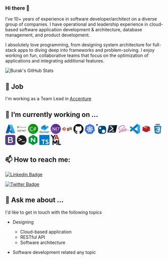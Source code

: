 ### Hi there 👋

I’ve 10+ years of experience in software developer/architect on a diverse group of companies. I have operational and leadership experience in cloud-based software application development & architecture, database management, and product development.

I absolutely love programming, from designing system architecture for full-stack apps to diving deep into frameworks and problem-solving. I enjoy working on fun, collaborative teams that focus on the optimization of applications and integrating additional features.

![Burak's GitHub Stats](https://github-readme-stats.vercel.app/api?username=brkzkn&show_icons=true)

## 💼 Job

I'm working as a Team Lead in [Accenture](https://github.com/Accenture)

## 🔭 I’m currently working on ...

<img src="https://github.com/github/explore/blob/main/topics/azure/azure.png?raw=true" height="32" /> <img src="https://github.com/github/explore/blob/main/topics/aspnet/aspnet.png?raw=true" height="32" /> <img src="https://github.com/github/explore/blob/main/topics/csharp/csharp.png?raw=true" height="32" /> <img src="https://github.com/github/explore/blob/main/topics/docker/docker.png?raw=true" height="32" /> <img src="https://github.com/github/explore/blob/main/topics/dotnet/dotnet.png?raw=true" height="32" /> <img src="https://github.com/github/explore/blob/main/topics/git/git.png?raw=true" height="32" /> <img src="https://github.com/github/explore/blob/main/topics/github/github.png?raw=true" height="32" /> <img src="https://github.com/github/explore/blob/main/topics/kubernetes/kubernetes.png?raw=true" height="32" /> <img src="https://github.com/github/explore/blob/main/topics/nuget/nuget.png?raw=true" height="32" /> <img src="https://github.com/github/explore/blob/main/topics/powershell/powershell.png?raw=true" height="32" /> <img src="https://github.com/github/explore/blob/main/topics/sass/sass.png?raw=true" height="32" /> <img src="https://github.com/github/explore/blob/main/topics/visual-studio-code/visual-studio-code.png?raw=true" height="32" /> <img src="https://github.com/github/explore/blob/main/topics/redis/redis.png?raw=true" height="32" /> 
<img src="https://github.com/github/explore/blob/main/topics/css/css.png?raw=true" height="32" /> <img src="https://github.com/github/explore/blob/main/topics/bootstrap/bootstrap.png?raw=true" height="32" /> <img src="https://github.com/github/explore/blob/main/topics/terminal/terminal.png?raw=true" height="32" /> <img src="https://github.com/github/explore/blob/main/topics/nginx/nginx.png?raw=true" height="32" /> <img src="https://github.com/github/explore/blob/main/topics/typescript/typescript.png?raw=true" height="32" /> <img src="https://github.com/github/explore/blob/main/topics/yaml/yaml.png?raw=true" height="32" />

## 📫 How to reach me:

[![Linkedin Badge](https://img.shields.io/badge/burakozkan-follow%20on%20linkedin-blue?style=for-the-badge&logo=linkedin)](https://www.linkedin.com/in/brkzkn/)

[![Twitter Badge](https://img.shields.io/badge/burakozkan-follow%20on%20twitter-blue?style=for-the-badge&logo=twitter)](https://twitter.com/brkzkn/)

## 💬 Ask me about ...

I'd like to get in touch with the following topics

- Designing
  - Cloud-based application
  - RESTful API
  - Software architecture

- Software development related any topic

<!--
**brkzkn/brkzkn** is a ✨ _special_ ✨ repository because its `README.md` (this file) appears on your GitHub profile.

Here are some ideas to get you started:


- 🌱 I’m currently learning ...
- 👯 I’m looking to collaborate on ...
- 🤔 I’m looking for help with ...

- ⚡ Fun fact: ...
-->
